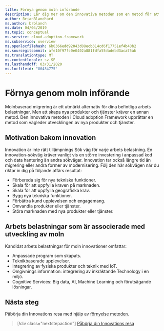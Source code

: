 ```yaml
---
title: Förnya genom moln införande
description: Lär dig mer om den innovativa metoden som en metod för att vägleda utvecklingen av nya moln produkter och tjänster.
author: BrianBlanchard
ms.author: brblanch
ms.date: 04/04/2019
ms.topic: conceptual
ms.service: cloud-adoption-framework
ms.subservice: overview
ms.openlocfilehash: 6b0366edd92043d08ecb314cd6f17751ef4b40b2
ms.sourcegitcommit: afe10f97fc0e0402a881fdfa55dadebd3aca75ab
ms.translationtype: MT
ms.contentlocale: sv-SE
ms.lasthandoff: 03/31/2020
ms.locfileid: "80434775"
---
```

# <a name="innovate-through-cloud-adoption"></a>Förnya genom moln införande

Molnbaserad migrering är ett utmärkt alternativ för dina befintliga arbets belastningar. Men att skapa nya produkter och tjänster kräver en annan metod. Den innovativa metoden i Cloud adoption Framework upprättar en metod som vägleder utvecklingen av nya produkter och tjänster.

## <a name="motivations-behind-innovation"></a>Motivation bakom innovation

Innovation är inte rätt tillämpnings Sök väg för varje arbets belastning. En innovation-sökväg kräver vanligt vis en större investering i anpassad kod och data hantering än andra sökvägar. Innovation tar också längre tid än migrering eller andra former av modernisering. Följ den här sökvägen när du riktar in dig på följande affärs resultat:

- Förbereda sig för nya tekniska funktioner.
- Skala för att uppfylla kraven på marknaden.
- Skala för att uppfylla geografiska krav.
- Bygg nya tekniska funktioner.
- Förbättra kund upplevelsen och engagemang.
- Omvandla produkter eller tjänster.
- Störa marknaden med nya produkter eller tjänster.

## <a name="workloads-associated-with-cloud-innovation"></a>Arbets belastningar som är associerade med utveckling av moln

Kandidat arbets belastningar för moln innovationer omfattar:

- Anpassade program som skapats.
- Teknikbaserade upplevelser.
- Integrering av fysiska produkter och teknik med IoT.
- Omgivnings information: integrering av inkräktande Technology i en miljö.
- Cognitive Services: Big data, AI, Machine Learning och förutsägande lösningar.

## <a name="next-steps"></a>Nästa steg

Påbörja din Innovations resa med hjälp av [förnyelse metoden](../innovate/index.md).

> [!div class="nextstepaction"]
> [Påbörja din Innovations resa](../innovate/index.md)

<!-- test:ignoreNextStep -->
